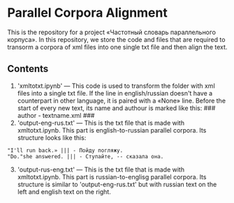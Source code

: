 # Parallel Corpora Alignment
This is the repository for a project «Частотный словарь параллельного корпуса». In this repository, we store the code and files that are required to transorm a corpora of xml files into one single txt file and then align the text. 
## Contents
1. 'xmltotxt.ipynb' — This code is used to transform the folder with xml files into a single txt file. If the line in english/russian doesn't have a counterpart in other language, it is paired with a «None» line. Before the start of every new text, its name and authour is marked like this: ### author - textname.xml ###
2. 'output-eng-rus.txt' — This is the txt file that is made with xmltotxt.ipynb. This part is english-to-russian parallel corpora. Its structure looks like this:
```
"I'll run back.» ||| - Пойду погляжу.
"Do."she answered. ||| - Ступайте, -- сказала она.
```
3. 'output-rus-eng.txt' — This is the txt file that is made with xmltotxt.ipynb. This part is russian-to-englisg parallel corpora. Its structure is similar to 'output-eng-rus.txt' but with russian text on the left and english text on the right.
